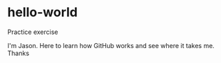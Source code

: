 # hello-world
Practice exercise

I'm Jason. Here to learn how GitHub works and see where it takes me. Thanks
